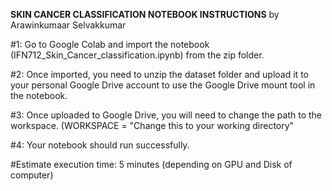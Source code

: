 **SKIN CANCER CLASSIFICATION NOTEBOOK INSTRUCTIONS**
by Arawinkumaar Selvakkumar

#1: Go to Google Colab and import the notebook (IFN712_Skin_Cancer_classification.ipynb) from the zip folder.

#2: Once imported, you need to unzip the dataset folder and upload it to your personal Google Drive account to use the Google Drive mount tool in the notebook.

#3: Once uploaded to Google Drive, you will need to change the path to the workspace. (WORKSPACE = "Change this to your working directory"

#4: Your notebook should run successfully.

#Estimate execution time: 5 minutes (depending on GPU and Disk of computer)
